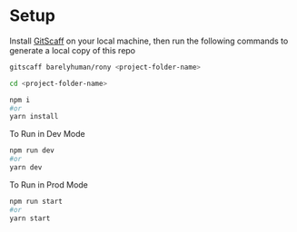 # Setup

Install [GitScaff](https://github.com/barelyhuman/gitscaff) on your local machine, then run the following commands to generate a local copy of this repo

```bash
gitscaff barelyhuman/rony <project-folder-name>
```

```bash
cd <project-folder-name>
```

```bash
npm i 
#or
yarn install
```

To Run in Dev Mode
```bash
npm run dev
#or
yarn dev
``` 

To Run in Prod Mode
```bash
npm run start 
#or
yarn start
``` 
